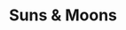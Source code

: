 ---
title: Suns & Moons
layout: deck
era: 2006
description: 1st Place 2006 World Championships - Seniors - Miska Saari
links:
  - href: https://bulbapedia.bulbagarden.net/wiki/Suns_%26_Moons_(TCG)
    title: Bulbapedia
  - href: https://alexwilsonnc.github.io/tes/decks-by-era/2006/hl-hp#lunock
    title: PTCGLegends
cards:
  pokemon:
    - name: Lunatone
      set: DX
      number: 36
      quantity: 3
    - name: Lunatone
      set: LM
      number: 20
      quantity: 1
    - name: Solrock
      set: DX
      number: 47
      quantity: 3
    - name: Solrock
      set: LM
      number: 25
      quantity: 1
    - name: Girafarig
      set: LM
      number: 16
      quantity: 1
  trainers:
    - name: Cursed Stone
      set: LM
      number: 72
      quantity: 3
    - name: Desert Ruins
      set: HL
      number: 88
      quantity: 3
    - name: Energy Removal 2
      set: UF
      number: 82
      quantity: 4
    - name: Energy Root
      set: UF
      number: 83
      quantity: 2
    - name: Great Ball
      set: DS
      number: 90
      quantity: 3
    - name: Holon Adventurer
      set: HP
      number: 85
      quantity: 1
    - name: Holon Farmer
      set: DS
      number: 91
      quantity: 1
    - name: Holon Mentor
      set: DS
      number: 93
      quantity: 3
    - name: Holon Scientist
      set: DS
      number: 97
      quantity: 1
    - name: Holon Transceiver
      set: DS
      number: 98
      quantity: 4
    - name: Mary's Request
      set: UF
      number: 86
      quantity: 3
    - name: Rocket's Admin.
      set: TRR
      number: 86
      quantity: 2
    - name: Pokémon Retriever
      set: TRR
      number: 84
      quantity: 1
    - name: Pokémon Reversal
      set: UF
      number: 88
      quantity: 3
    - name: Steven's Advice
      set: HL
      number: 92
      quantity: 2
    - name: Warp Point
      set: UF
      number: 93
      quantity: 1
  energy:
    - name: Holon Energy FF
      set: DS
      number: 104
      quantity: 3
    - name: Multi Energy
      set: HP
      number: 96
      quantity: 4
    - name: Fighting Energy
      set: RS
      number: 105
      quantity: 6
    - name: Psychic Energy
      set: RS
      number: 107
      quantity: 1
---